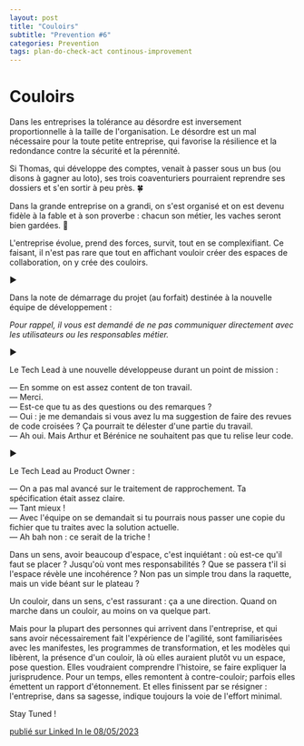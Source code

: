 ```yaml
---
layout: post
title: "Couloirs"
subtitle: "Prevention #6"
categories: Prevention
tags: plan-do-check-act continous-improvement
---
```

# Couloirs


Dans les entreprises la tolérance au désordre est inversement proportionnelle à la taille de l'organisation. Le désordre est un mal nécessaire pour la toute petite entreprise, qui favorise la résilience et la redondance contre la sécurité et la pérennité. 
<!--more-->

Si Thomas, qui développe des comptes, venait à passer sous un bus (ou disons à gagner au loto), ses trois coaventuriers pourraient reprendre ses dossiers et s'en sortir à peu près. 🍀

Dans la grande entreprise on a grandi, on s'est organisé et on est devenu fidèle à la fable et à son proverbe : chacun son métier, les vaches seront bien gardées. 🏢

L'entreprise évolue, prend des forces, survit, tout en se complexifiant. Ce faisant, il n'est pas rare que tout en affichant vouloir créer des espaces de collaboration, on y crée des couloirs. 

▶️

Dans la note de démarrage du projet (au forfait) destinée à la nouvelle équipe de développement :

_Pour rappel, il vous est demandé de ne pas communiquer directement avec les utilisateurs ou les responsables métier._

▶️

Le Tech Lead à une nouvelle développeuse durant un point de mission :

— En somme on est assez content de ton travail.\
— Merci.\
— Est-ce que tu as des questions ou des remarques ?\
— Oui : je me demandais si vous avez lu ma suggestion de faire des revues de code croisées ? Ça pourrait te délester d'une partie du travail.\
— Ah oui. Mais Arthur et Bérénice ne souhaitent pas que tu relise leur code.

▶️

Le Tech Lead au Product Owner :

— On a pas mal avancé sur le traitement de rapprochement. Ta spécification était assez claire.\
— Tant mieux !\
— Avec l'équipe on se demandait si tu pourrais nous passer une copie du fichier que tu traites avec la solution actuelle.\
— Ah bah non : ce serait de la triche !

Dans un sens, avoir beaucoup d'espace, c'est inquiétant : où est-ce qu'il faut se placer ? Jusqu'où vont mes responsabilités ? Que se passera t'il si l'espace révèle une incohérence ? Non pas un simple trou dans la raquette, mais un vide béant sur le plateau ?

Un couloir, dans un sens, c'est rassurant : ça a une direction. Quand on marche dans un couloir, au moins on va quelque part.

Mais pour la plupart des personnes qui arrivent dans l'entreprise, et qui sans avoir nécessairement fait l'expérience de l'agilité, sont familiarisées avec les manifestes, les programmes de transformation, et les modèles qui libèrent, la présence d'un couloir, là où elles auraient plutôt vu un espace, pose question. Elles voudraient comprendre l'histoire, se faire expliquer la jurisprudence. Pour un temps, elles remontent à contre-couloir; parfois elles émettent un rapport d'étonnement. Et elles finissent par se résigner : l'entreprise, dans sa sagesse, indique toujours la voie de l'effort minimal.

Stay Tuned !

[publié sur Linked In le 08/05/2023](https://www.linkedin.com/posts/christophe-thibaut-35b4657_ameliorationcontinue-plandocheckact-activity-7061244080361463808-TYkJ?utm_source=share&utm_medium=member_desktop)
